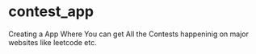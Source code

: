 # contest_app
 Creating a App Where You can get All the Contests happeninig on major websites like leetcode etc.
